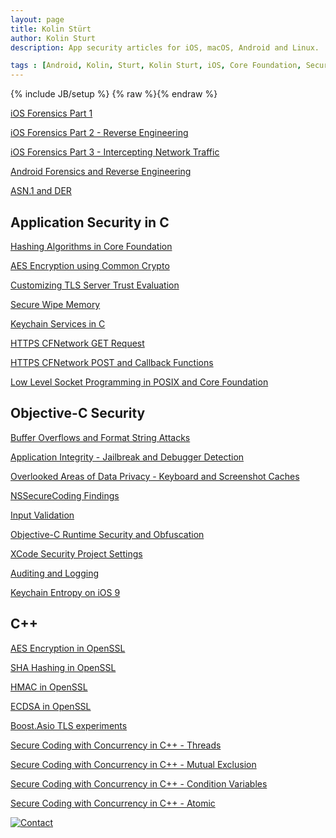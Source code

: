 ```yaml
---
layout: page
title: Kolin Stürt
author: Kolin Sturt
description: App security articles for iOS, macOS, Android and Linux.

tags : [Android, Kolin, Sturt, Kolin Sturt, iOS, Core Foundation, Security, C++, OS X, macOS, XCode, Reverse Engineering, Secure Coding, Secure Programming, Objective-C, Hacking, Application Hardening, Privacy]
---
```

{% include JB/setup %}
{% raw %}{% endraw %}

<a href="{{ BASE_PATH }}/lessons/2016/01/01/beginning-ios-forensics">iOS Forensics Part 1</a>

<a href="{{ BASE_PATH }}/lessons/2015/01/01/iOS-hacking">iOS Forensics Part 2 - Reverse Engineering</a>

<a href="{{ BASE_PATH }}/lessons/2016/06/01/intercepting-network-traffic-ios">iOS Forensics Part 3 - Intercepting Network Traffic</a>

<a href="{{ BASE_PATH }}/lessons/2016/12/01/reverse-engineering-android-apps">Android Forensics and Reverse Engineering</a>

<a href="{{ BASE_PATH }}/lessons/2014/06/01/asn1">ASN.1 and DER</a>
    
## Application Security in C 

<a href="{{ BASE_PATH }}/lessons/2013/05/01/hashing-algorithms-in-core-foundation">Hashing Algorithms in Core Foundation</a>

<a href="{{ BASE_PATH }}/lessons/2014/01/01/common-crypto">AES Encryption using Common Crypto</a>

<a href="{{ BASE_PATH }}/lessons/2012/01/15/accessing-tls-information">Customizing TLS Server Trust Evaluation</a>

<a href="{{ BASE_PATH }}/lessons/2013/10/01/secure-wipe-memory">Secure Wipe Memory</a>

<a href="{{ BASE_PATH }}/lessons/2012/05/01/keychain-services">Keychain Services in C</a>

<a href="{{ BASE_PATH }}/lessons/2011/12/29/CFNetwork">HTTPS CFNetwork GET Request</a>

<a href="{{ BASE_PATH }}/lessons/2012/01/01/post-request-with-headers">HTTPS CFNetwork POST and Callback Functions</a>

<a href="{{ BASE_PATH }}/lessons/2013/01/01/CFSocket">Low Level Socket Programming in POSIX and Core Foundation</a>

## Objective-C Security

<a href="{{ BASE_PATH }}/lessons/2013/03/03/buffer-overflow">Buffer Overflows and Format String Attacks</a>

<a href="{{ BASE_PATH }}/lessons/2013/03/05/integrity">Application Integrity - Jailbreak and Debugger Detection</a>

<a href="{{ BASE_PATH }}/lessons/2013/03/06/data-protection">Overlooked Areas of Data Privacy - Keyboard and Screenshot Caches</a>

<a href="{{ BASE_PATH }}/lessons/2014/05/01/nssecurecoding">NSSecureCoding Findings</a>

<a href="{{ BASE_PATH }}/lessons/2013/03/04/validation">Input Validation</a>

<a href="{{ BASE_PATH }}/lessons/2013/12/12/secure-coding-in-iOS">Objective-C Runtime Security and Obfuscation</a>

<a href="{{ BASE_PATH }}/lessons/2013/03/02/security-related-project-settings">XCode Security Project Settings</a>

<a href="{{ BASE_PATH }}/lessons/2013/03/07/logging">Auditing and Logging</a>

<a href="{{ BASE_PATH }}/lessons/2015/11/04/keychain-entropy">Keychain Entropy on iOS 9</a>

## C++

<a href="{{ BASE_PATH }}/lessons/2011/11/15/aes-encryption-using-openssl">AES Encryption in OpenSSL</a>

<a href="{{ BASE_PATH }}/lessons/2013/04/01/sha-using-openssl">SHA Hashing in OpenSSL</a>

<a href="{{ BASE_PATH }}/lessons/2013/04/02/hmac-in-openssl">HMAC in OpenSSL</a>

<a href="{{ BASE_PATH }}/lessons/2013/04/03/ecdsa-in-openssl">ECDSA in OpenSSL</a>

<a href="{{ BASE_PATH }}/lessons/2011/10/17/boost-asio-tls-https">Boost.Asio TLS experiments</a>

<a href="{{ BASE_PATH }}/lessons/2013/03/02/thread">Secure Coding with Concurrency in C++ - Threads</a>

<a href="{{ BASE_PATH }}/lessons/2014/02/01/mutex">Secure Coding with Concurrency in C++ - Mutual Exclusion</a>

<a href="{{ BASE_PATH }}/lessons/2014/03/01/condition">Secure Coding with Concurrency in C++ - Condition Variables</a>

<a href="{{ BASE_PATH }}/lessons/2013/03/01/atomic">Secure Coding with Concurrency in C++ - Atomic</a>


[![Contact](https://www.dev-metal.com/wp-content/uploads/2014/01/stackoverflow-80x80.jpg)](https://stackoverflow.com/users/466997/nsdestroyer)

